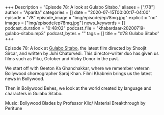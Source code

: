 +++
Description = "Episode 78: A look at Gulabo Sitabo."
aliases = ["/78"]
author = "Aparita"
categories = []
date = "2020-07-15T00:00:17-04:00"
episode = "78"
episode_image = "img/episode/ep78mq.jpg"
explicit = "no"
images = ["img/episode/ep78mq.jpg"]
news_keywords = []
podcast_duration = "0:48:02"
podcast_file = "khabardaar-20200719-gulabo-sitabo.mp3"
podcast_bytes = ""
tags = []
title = "#78 Gulabo Sitabo"
+++

Episode 78: A look at [Gulabo Sitabo](https://www.youtube.com/watch?v=o0qeQ_yHqtA), the latest film directed by Shoojit Sircar, and written by Juhi Chaturvedi. This director-writer duo has given us films such as Piku, October and Vicky Donor in the past. 

We start off with Geeton Ka Ghanchakkar, where we remember veteran Bollywood choreographer Saroj Khan. Filmi Khabrein brings us the latest news in Bollywood.

Then in Bollywood Behes, we look at the world created by language and characters in Gulabo Sitabo.

Music: Bollywood Blades by Professor Kliq/ Material Breakthrough by Peritune